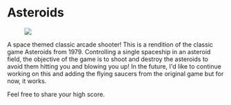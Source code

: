 # Asteroids
<figure><img src="https://img.itch.zone/aW1nLzExMTMyODkzLmdpZg==/original/H0QF9w.gif"></figure>
<p>A space themed classic arcade shooter! This is a rendition of the classic game Asteroids from 1979. Controlling a single spaceship in an asteroid field, the objective of the game is to shoot and destroy the asteroids to avoid them hitting you and blowing you up! In the future, I'd like to continue working on this and adding the flying saucers from the original game but for now, it works.</p>
<p>Feel free to share your high score.<br></p>
